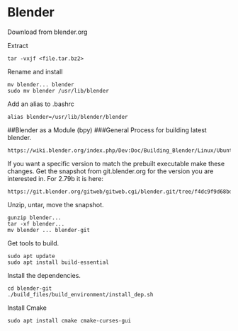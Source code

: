 # Blender

Download from blender.org

Extract
```commandline
tar -vxjf <file.tar.bz2>
```

Rename and install
```commandline
mv blender... blender
sudo mv blender /usr/lib/blender
```

Add an alias to .bashrc

```commandline
alias blender=/usr/lib/blender/blender
```

##Blender as a Module (bpy)
###General Process for building latest blender.
```
https://wiki.blender.org/index.php/Dev:Doc/Building_Blender/Linux/Ubuntu/CMake
```

If you want a specific version to match the prebuilt executable make these changes.
Get the snapshot from git.blender.org for the version you are interested in.
For 2.79b it is here:
```commandline
https://git.blender.org/gitweb/gitweb.cgi/blender.git/tree/f4dc9f9d68bddaa206b692e1d077d1a1f2bb1528
```

Unzip, untar, move the snapshot.
```commandline
gunzip blender...
tar -xf blender...
mv blender ... blender-git
```
Get tools to build.
```commandline
sudo apt update
sudo apt install build-essential
```

Install the dependencies.
```commandline
cd blender-git
./build_files/build_environment/install_dep.sh
```

Install Cmake
```commandline
sudo apt install cmake cmake-curses-gui
```